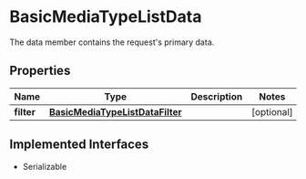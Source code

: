 

# BasicMediaTypeListData

The data member contains the request's primary data.

## Properties

Name | Type | Description | Notes
------------ | ------------- | ------------- | -------------
**filter** | [**BasicMediaTypeListDataFilter**](BasicMediaTypeListDataFilter.md) |  |  [optional]


## Implemented Interfaces

* Serializable


